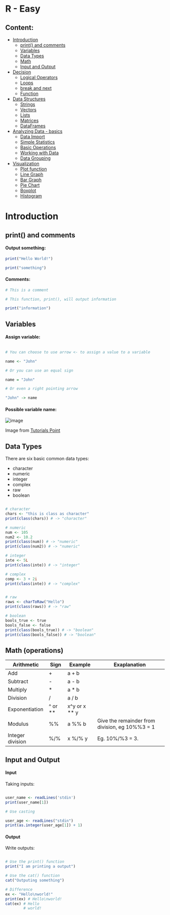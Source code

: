 # R - Easy

## Content:

- [Introduction](#introduction)
  - [print() and comments](#print-and-comments)
  - [Variables](#variables)
  - [Data Types](#data-types)
  - [Math](#math-operations)
  - [Input and Output](#input-and-output)
- [Decision]()
  - [Logical Operators]()
  - [Loops]()
  - [break and next]()
  - [Function]()
- [Data Structures]()
  - [Strings]()
  - [Vectors]()
  - [Lists]()
  - [Matrices]()
  - [DataFrames]()
- [Analyzing Data - basics]()
  - [Data Import]()
  - [Simple Statistics]()
  - [Basic Operations]()
  - [Working with Data]()
  - [Data Grouping]()
- [Visualization]()
  - [Plot function]()
  - [Line Graph]()
  - [Bar Graph]()
  - [Pie Chart]()
  - [Boxplot]()
  - [Histogram]()


# Introduction

## print() and comments

#### Output something:

```R
print("Hello World!")

print("something")
```

#### Comments:

```R
# This is a comment

# This function, print(), will output information

print("information")
```

## Variables

#### Assign variable:

 ```R
 
 # You can choose to use arrow <- to assign a value to a variable
 
 name <- "John"
 
 # Or you can use an equal sign
 
 name = "John"
 
 # Or even a right pointing arrow
 
 "John" -> name
 
 ```
 
 #### Possible variable name:
 
 ![image](https://user-images.githubusercontent.com/82829738/229387680-5b5cfe6e-f684-42d5-9c71-914ac1308026.png)
 
 Image from [Tutorials Point](https://www.tutorialspoint.com/r/r_variables.htm)

 
 ## Data Types

There are six basic common data types:
- character
- numeric
- integer
- complex
- raw
- boolean

```R

# character
chars <- "this is class as character"
print(class(chars)) # -> "character"

# numeric
num <- 105
num2 <- 10.2
print(class(num)) # -> "numeric"
print(class(num2)) # -> "numeric"

# integer
inte <- 5L
print(class(inte)) # -> "integer"

# complex
comp <- 3 + 2i
print(class(inte)) # -> "complex"


# raw
raws <- charToRaw("Hello")
print(class(raws)) # -> "raw"

# boolean
bools_true <- true
bools_false <- false
print(class(bools_true)) # -> "boolean"
print(class(bools_false)) # -> "boolean"
```

## Math (operations)

|Arithmetic|Sign|Example|Exaplanation
-----------|-----|-------|-----------
|Add|+|a + b|
|Subtract|-|a - b|
|Multiply| * |a * b|
|Division|/|a / b|
|Exponentiation|^ or ** | x^y or x ** y|
|Modulus| %% | a %% b| Give the remainder from division, eg 10%%3 = 1|
|Integer division| %/%| x %/% y| Eg. 10%/%3 = 3.|

## Input and Output

#### Input

Taking inputs:

```R

user_name <- readLines('stdin')
print(user_name[1])

# Use casting

user_age <- readLines("stdin")
print(as.integer(user_age[1]) + 1)

```

#### Output

Write outputs:

```R

# Use the print() function
print("I am printing a output")

# Use the cat() function
cat("Outputing something")

# Difference
ex <- "Hello\nworld!"
print(ex) # Hello\nworld!
cat(ex) # Hello
        # world!

```





